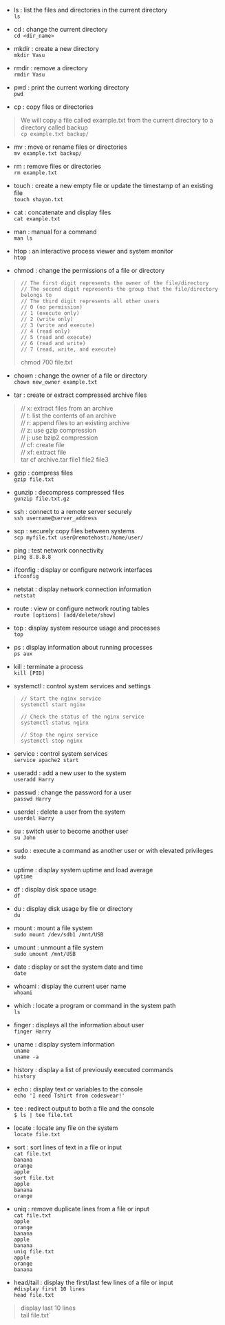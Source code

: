 - ls : list the files and directories in the current directory  
`ls`

- cd : change the current directory  
`cd <dir_name>`

- mkdir : create a new directory  
`mkdir Vasu`

- rmdir : remove a directory  
`rmdir Vasu`

- pwd : print the current working directory  
`pwd`

- cp : copy files or directories
>We will copy a file called example.txt from the current directory to a directory called backup  
`cp example.txt backup/`

- mv : move or rename files or directories  
`mv example.txt backup/`

- rm : remove files or directories  
`rm example.txt`

- touch : create a new empty file or update the timestamp of an existing file  
`touch shayan.txt`

- cat : concatenate and display files  
`cat example.txt`

- man : manual for a command  
`man ls`

- htop : an interactive process viewer and system monitor  
`htop`

- chmod : change the permissions of a file or directory  
>`// The first digit represents the owner of the file/directory`  
>`// The second digit represents the group that the file/directory belongs to`  
>`// The third digit represents all other users`  
>`// 0 (no permission)`  
>`// 1 (execute only)`  
>`// 2 (write only)`  
>`// 3 (write and execute)`  
>`// 4 (read only)`  
>`// 5 (read and execute)`  
>`// 6 (read and write)`  
>`// 7 (read, write, and execute)`  
>   
> chmod 700 file.txt    

- chown : change the owner of a file or directory  
`chown new_owner example.txt`

- tar : create or extract compressed archive files  
>// x: extract files from an archive  
>// t: list the contents of an archive  
>// r: append files to an existing archive  
>// z: use gzip compression  
>// j: use bzip2 compression  
>// cf: create file  
> // xf: extract file  
tar cf archive.tar file1 file2 file3  

- gzip : compress files  
`gzip file.txt`

- gunzip : decompress compressed files  
`gunzip file.txt.gz`

- ssh : connect to a remote server securely  
`ssh username@server_address`

- scp : securely copy files between systems  
`scp myfile.txt user@remotehost:/home/user/`

- ping : test network connectivity  
`ping 8.8.8.8`

- ifconfig : display or configure network interfaces  
`ifconfig`

- netstat : display network connection information  
`netstat`

- route : view or configure network routing tables  
`route [options] [add/delete/show]`

- top : display system resource usage and processes  
`top`

- ps : display information about running processes  
`ps aux`

- kill : terminate a process  
`kill [PID]`

- systemctl : control system services and settings  
> `// Start the nginx service`  
> `systemctl start nginx`
>   
> `// Check the status of the nginx service`  
> `systemctl status nginx`  
>   
> `// Stop the nginx service`  
> `systemctl stop nginx`  

- service : control system services  
`service apache2 start`

- useradd : add a new user to the system  
`useradd Harry`

- passwd : change the password for a user  
`passwd Harry`

- userdel : delete a user from the system  
`userdel Harry`

- su : switch user to become another user  
`su John `

- sudo : execute a command as another user or with elevated privileges  
`sudo`

- uptime : display system uptime and load average  
`uptime`

- df : display disk space usage  
`df`

- du : display disk usage by file or directory  
`du`

- mount : mount a file system  
`sudo mount /dev/sdb1 /mnt/USB`

- umount : unmount a file system  
`sudo umount /mnt/USB`

- date : display or set the system date and time  
`date`

- whoami : display the current user name  
`whoami`

- which : locate a program or command in the system path  
`ls`

- finger : displays all the information about user  
`finger Harry`

- uname : display system information  
`uname`  
`uname -a`

- history : display a list of previously executed commands  
`history`

- echo : display text or variables to the console  
`echo 'I need Tshirt from codeswear!'`  

- tee : redirect output to both a file and the console  
`$ ls | tee file.txt`  

- locate : locate any file on the system  
`locate file.txt`  

- sort : sort lines of text in a file or input  
`cat file.txt`  
`banana`  
`orange`  
`apple`  
`sort file.txt`  
`apple`  
`banana`  
`orange`    
  
- uniq : remove duplicate lines from a file or input  
`cat file.txt`  
`apple`  
`orange`  
`banana`  
`apple`  
`banana`  
`uniq file.txt`  
`apple`  
`orange`  
`banana`  

- head/tail : display the first/last few lines of a file or input    
`#display first 10 lines`  
`head file.txt`  
  
>display last 10 lines  
tail file.txt`
